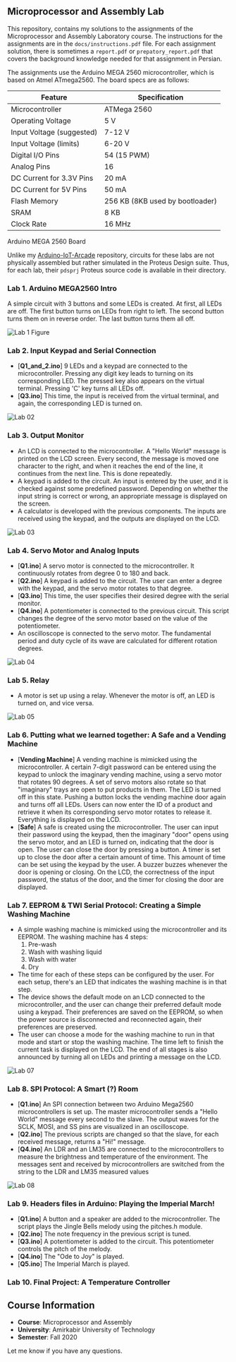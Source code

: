 ## Microprocessor and Assembly Lab

This repository, contains my solutions to the assignments of the Microprocessor and Assembly Laboratory course.
The instructions for the assignments are in the `docs/instructions.pdf` file. For each assignment solution, there is
sometimes a `report.pdf` or `prepatory_report.pdf` that covers the background knowledge needed for that assignment in
Persian.

The assignments use the Arduino MEGA 2560 microcontroller, which is based on Atmel ATmega2560. The board specs are as
follows:

| Feature                   | Specification                   |
|---------------------------|---------------------------------|
| Microcontroller           | ATMega 2560                     |
| Operating Voltage         | 5 V                             |
| Input Voltage (suggested) | 7-12 V                          |
| Input Voltage (limits)    | 6-20 V                          |
| Digital I/O Pins          | 54 (15 PWM)                     |
| Analog Pins               | 16                              |
| DC Current for 3.3V Pins  | 20 mA                           |
| DC Current for 5V Pins    | 50 mA                           |
| Flash Memory              | 256 KB (8KB used by bootloader) |
| SRAM                      | 8 KB                            |
| Clock Rate                | 16 MHz                          |

Arduino MEGA 2560 Board

Unlike my [Arduino-IoT-Arcade](https://github.com/da-nial/Arduino-IoT-Arcade) repository, circuits for these labs are
not physically assembled but rather simulated in the Proteus Design suite. Thus, for each lab, their `pdsprj` Proteus
source code is available in their directory.

### Lab 1. Arduino MEGA2560 Intro

A simple circuit with 3 buttons and some LEDs is created. At first, all LEDs are off. The first button turns on LEDs
from right to left. The second button turns them on in reverse order. The last button turns them all off.

<img src="docs/figs/lab01.png" alt="Lab 1 Figure">

### Lab 2. Input Keypad and Serial Connection

- [**Q1_and_2.ino**] 9 LEDs and a keypad are connected to the microcontroller. Pressing any digit key leads to turning
  on its corresponding LED. The pressed key also appears on the virtual terminal. Pressing 'C' key turns all LEDs off.
- [**Q3.ino**] This time, the input is received from the virtual terminal, and again, the corresponding LED is turned
  on.

<img src="docs/figs/lab02.png" alt="Lab 02">

### Lab 3. Output Monitor

- An LCD is connected to the microcontroller. A "Hello World" message is printed on the LCD screen. Every
  second, the message is moved one character to the right, and when it reaches the end of the line, it continues from
  the next line. This is done repeatedly.
- A keypad is added to the circuit. An input is entered by the user, and it is checked against some predefined password.
  Depending on whether the input string is correct or wrong, an appropriate message is displayed on the screen.
- A calculator is developed with the previous components. The inputs are received using the keypad, and the outputs are
  displayed on the LCD.

<img src="docs/figs/lab03.png" alt="Lab 03">

### Lab 4. Servo Motor and Analog Inputs

- [**Q1.ino**] A servo motor is connected to the microcontroller. It continuously rotates from degree 0 to 180 and back.
- [**Q2.ino**] A keypad is added to the circuit. The user can enter a degree with the keypad, and the servo motor
  rotates to
  that degree.
- [**Q3.ino**] This time, the user specifies their desired degree with the serial monitor.
- [**Q4.ino**] A potentiometer is connected to the previous circuit. This script changes the degree of the servo motor
  based
  on the value of the potentiometer.
- An oscilloscope is connected to the servo motor. The fundamental period and duty cycle of its wave are calculated for
  different rotation degrees.

<img src="docs/figs/lab04.png" alt="Lab 04">

### Lab 5. Relay

- A motor is set up using a relay. Whenever the motor is off, an LED is turned on, and vice versa.

<img src="docs/figs/lab05.png" alt="Lab 05">

### Lab 6. Putting what we learned together: A Safe and a Vending Machine

- [**Vending Machine**] A vending machine is mimicked using the microcontroller. A certain 7-digit password can be
  entered
  using the keypad to unlock the imaginary vending machine, using a servo motor that rotates 90 degrees. A set of servo
  motors also rotate so that "imaginary" trays are open to put products in them. The LED is turned off in this state.
  Pushing a button locks the vending machine door again and turns off all LEDs. Users can now enter the ID of a product
  and retrieve it when its corresponding servo motor rotates to release it. Everything is displayed on the LCD.
- [**Safe**] A safe is created using the microcontroller. The user can input their password using the keypad, then the
  imaginary "door" opens using the servo motor, and an LED is turned on, indicating that the door is open. The user can
  close the door by pressing a button. A timer is set up to close the door after a certain amount of time. This amount
  of time can be set using the keypad by the user. A buzzer buzzes whenever the door is opening or closing. On the LCD,
  the correctness of the input password, the status of the door, and the timer for closing the door are displayed.

### Lab 7. EEPROM & TWI Serial Protocol: Creating a Simple Washing Machine

- A simple washing machine is mimicked using the microcontroller and its EEPROM. The washing machine has 4 steps:
    1. Pre-wash
    2. Wash with washing liquid
    3. Wash with water
    4. Dry
- The time for each of these steps can be configured by the user. For each setup, there's an LED that indicates the
  washing machine is in that step.
- The device shows the default mode on an LCD connected to the microcontroller, and the user can change their preferred
  default mode using a keypad. Their preferences are saved on the EEPROM, so when the power source is disconnected and
  reconnected again, their preferences are preserved.
- The user can choose a mode for the washing machine to run in that mode and start or stop the washing machine. The time
  left to finish the current task is displayed on the LCD. The end of all stages is also announced by turning all on
  LEDs and printing a message on the LCD.

<img src="docs/figs/lab07.png" alt="Lab 07">

### Lab 8. SPI Protocol: A Smart (?) Room

- [**Q1.ino**] An SPI connection between two Arduino Mega2560 microcontrollers is set up. The master microcontroller
  sends
  a "Hello World" message every second to the slave. The output waves for the SCLK, MOSI, and SS pins are visualized in
  an oscilloscope.
- [**Q2.ino**] The previous scripts are changed so that the slave, for each received message, returns a "Hi!" message.
- [**Q4.ino**] An LDR and an LM35 are connected to the microcontrollers to measure the brightness and temperature of the
  environment. The messages sent and received by microcontrollers are switched from the string to the LDR and LM35
  measured values

<img src="docs/figs/lab08.png" alt="Lab 08">

### Lab 9. Headers files in Arduino: Playing the Imperial March!

- [**Q1.ino**] A button and a speaker are added to the microcontroller. The script plays the Jingle Bells melody using
  the pitches.h module.
- [**Q2.ino**] The note frequency in the previous script is tuned.
- [**Q3.ino**] A potentiometer is added to the circuit. This potentiometer controls the pitch of the melody.
- [**Q4.ino**] The "Ode to Joy" is played.
- [**Q5.ino**] The Imperial March is played.

### Lab 10. Final Project: A Temperature Controller

## Course Information

- **Course**: Microprocessor and Assembly
- **University**: Amirkabir University of Technology
- **Semester**: Fall 2020

Let me know if you have any questions.

